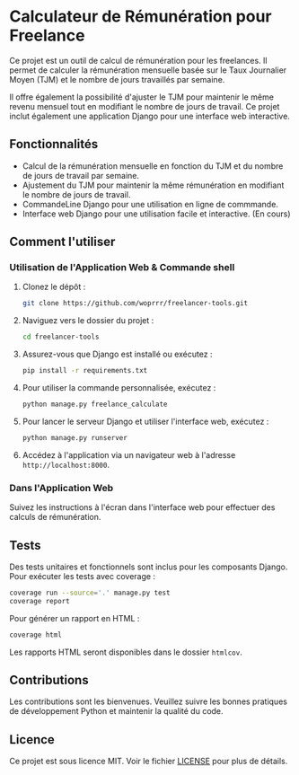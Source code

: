 # Calculateur de Rémunération pour Freelance

Ce projet est un outil de calcul de rémunération pour les freelances. Il permet de calculer la rémunération mensuelle basée sur le Taux Journalier Moyen (TJM) et le nombre de jours travaillés par semaine. 

Il offre également la possibilité d'ajuster le TJM pour maintenir le même revenu mensuel tout en modifiant le nombre de jours de travail. Ce projet inclut également une application Django pour une interface web interactive.

## Fonctionnalités

- Calcul de la rémunération mensuelle en fonction du TJM et du nombre de jours de travail par semaine.
- Ajustement du TJM pour maintenir la même rémunération en modifiant le nombre de jours de travail.
- CommandeLine Django pour une utilisation en ligne de commmande.
- Interface web Django pour une utilisation facile et interactive. (En cours)

## Comment l'utiliser

### Utilisation de l'Application Web & Commande shell

1. Clonez le dépôt :
   ```bash
   git clone https://github.com/woprrr/freelancer-tools.git
   ```
2. Naviguez vers le dossier du projet :
   ```bash
   cd freelancer-tools
   ```
3. Assurez-vous que Django est installé ou exécutez :
   ```bash
   pip install -r requirements.txt
   ```
4. Pour utiliser la commande personnalisée, exécutez :
   ```bash
   python manage.py freelance_calculate
   ```
5. Pour lancer le serveur Django et utiliser l'interface web, exécutez :
   ```bash
   python manage.py runserver
   ```
6. Accédez à l'application via un navigateur web à l'adresse `http://localhost:8000`.

### Dans l'Application Web

Suivez les instructions à l'écran dans l'interface web pour effectuer des calculs de rémunération.

## Tests

Des tests unitaires et fonctionnels sont inclus pour les composants Django. Pour exécuter les tests avec coverage :

```bash
coverage run --source='.' manage.py test
coverage report
```

Pour générer un rapport en HTML :

```bash
coverage html
```

Les rapports HTML seront disponibles dans le dossier `htmlcov`.

## Contributions

Les contributions sont les bienvenues. Veuillez suivre les bonnes pratiques de développement Python et maintenir la qualité du code.

## Licence

Ce projet est sous licence MIT. Voir le fichier [LICENSE](https://github.com/woprrr/freelancer-tools/blob/main/LICENSE) pour plus de détails.
